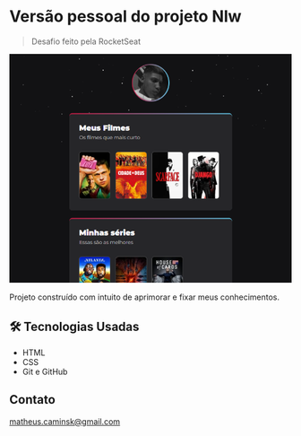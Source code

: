 # Versão pessoal do projeto Nlw

> Desafio feito pela RocketSeat

![Preview](./.github/Preview.png)

Projeto construído com intuito de aprimorar e fixar meus conhecimentos.

## 🛠 Tecnologias Usadas

- HTML
- CSS
- Git e GitHub

## Contato

matheus.caminsk@gmail.com
